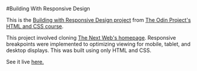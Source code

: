 #Building With Responsive Design 

This is the [Building with Responsive Design project](https://www.theodinproject.com/paths/full-stack-ruby-on-rails/courses/html-and-css/lessons/building-with-responsive-design) from [The Odin Project's](https://www.theodinproject.com/) [HTML and CSS course](https://www.theodinproject.com/paths/full-stack-ruby-on-rails/courses/html-and-css/).

This project involved cloning [The Next Web's homepage](https://thenextweb.com/).  Responsive breakpoints were implemented to optimizing viewing for mobile, tablet, and desktop displays.  This was built using only HTML and CSS.  

See it live [here.](https://esteban90-dev.github.io/building-with-responsive-design/)